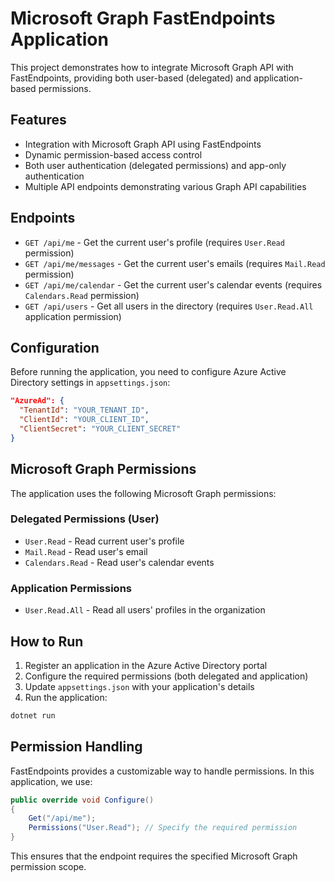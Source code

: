 # Microsoft Graph FastEndpoints Application

This project demonstrates how to integrate Microsoft Graph API with FastEndpoints, providing both user-based (delegated) and application-based permissions.

## Features

- Integration with Microsoft Graph API using FastEndpoints
- Dynamic permission-based access control
- Both user authentication (delegated permissions) and app-only authentication
- Multiple API endpoints demonstrating various Graph API capabilities

## Endpoints

- `GET /api/me` - Get the current user's profile (requires `User.Read` permission)
- `GET /api/me/messages` - Get the current user's emails (requires `Mail.Read` permission)
- `GET /api/me/calendar` - Get the current user's calendar events (requires `Calendars.Read` permission)
- `GET /api/users` - Get all users in the directory (requires `User.Read.All` application permission)

## Configuration

Before running the application, you need to configure Azure Active Directory settings in `appsettings.json`:

```json
"AzureAd": {
  "TenantId": "YOUR_TENANT_ID",
  "ClientId": "YOUR_CLIENT_ID",
  "ClientSecret": "YOUR_CLIENT_SECRET"
}
```

## Microsoft Graph Permissions

The application uses the following Microsoft Graph permissions:

### Delegated Permissions (User)
- `User.Read` - Read current user's profile
- `Mail.Read` - Read user's email
- `Calendars.Read` - Read user's calendar events

### Application Permissions
- `User.Read.All` - Read all users' profiles in the organization

## How to Run

1. Register an application in the Azure Active Directory portal
2. Configure the required permissions (both delegated and application)
3. Update `appsettings.json` with your application's details
4. Run the application:

```bash
dotnet run
```

## Permission Handling

FastEndpoints provides a customizable way to handle permissions. In this application, we use:

```csharp
public override void Configure()
{
    Get("/api/me");
    Permissions("User.Read"); // Specify the required permission
}
```

This ensures that the endpoint requires the specified Microsoft Graph permission scope.